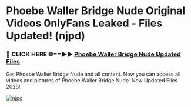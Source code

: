 # Phoebe Waller Bridge Nude Original Videos 0nlyFans Leaked - Files Updated! (njpd)

<h3>🔴 CLICK HERE 🌐==►► <a href="https://tinyurl.com/5h6xmrr3" rel="nofollow">Phoebe Waller Bridge Nude Updated Files</a></h3>

Get Phoebe Waller Bridge Nude and all content. Now you can access all videos and pictures of Phoebe Waller Bridge Nude. New Updated Files 2025!

[![njpd](https://i.imgur.com/KVD873Z.gif)](https://tinyurl.com/5h6xmrr3)
